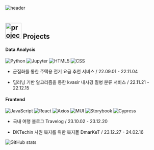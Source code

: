![header](https://capsule-render.vercel.app/api?type=wave&height=300&color=FFd2d7&text=YEJIN's%20GitHub&textBg=false&reversal=false&fontColor=FF6675)

## <img src="https://github.com/user-attachments/assets/5fcab21c-b438-4c07-a9b3-0a8952062f4d" alt="project" width="50" height="50" style="margin-top: 10px;"/> Projects


#### Data Analysis
![Python](https://img.shields.io/badge/-Python-3776AB?style=flat-square&logo=python&logoColor=white) ![Jupyter](https://img.shields.io/badge/-Jupyter-F37626?style=flat-square&logo=jupyter&logoColor=white) ![HTML5](https://img.shields.io/badge/-HTML5-E34F26?style=flat-square&logo=html5&logoColor=white) ![CSS](https://img.shields.io/badge/-CSS-1572B6?style=flat-square&logo=css3&logoColor=white)

- 군집화를 통한 주택용 전기 요금 추천 서비스 / 22.09.01 - 22.11.04

- 딥러닝 기반 알고리즘을 통한 kvasir 내시경 질병 분류 서비스 / 22.11.21 - 22.12.15

#### Frontend
![JavaScript](https://img.shields.io/badge/-JavaScript-F7DF1E?style=flat-square&logo=javascript&logoColor=black) ![React](https://img.shields.io/badge/-React-61DAFB?style=flat-square&logo=react&logoColor=black) ![Axios](https://img.shields.io/badge/-Axios-5A29E3?style=flat-square&logo=axios&logoColor=white) ![MUI](https://img.shields.io/badge/-MUI-007FFF?style=flat-square&logo=mui&logoColor=white) ![Storybook](https://img.shields.io/badge/-Storybook-FF4785?style=flat-square&logo=storybook&logoColor=white) ![Cypress](https://img.shields.io/badge/-Cypress-17202C?style=flat-square&logo=cypress&logoColor=white)

- 국내 여행 블로그 Travelog / 23.10.02 - 23.12.20

- DKTechin 사원 복지를 위한 복지몰 DmarKeT / 23.12.27 - 24.02.16

![GitHub stats](https://github-readme-stats.vercel.app/api?username=kang-ye-jin&show_icons=true&title_color=FF6675&icon_color=FF6675&text_color=FFd2d7&bg_color=ffffff)